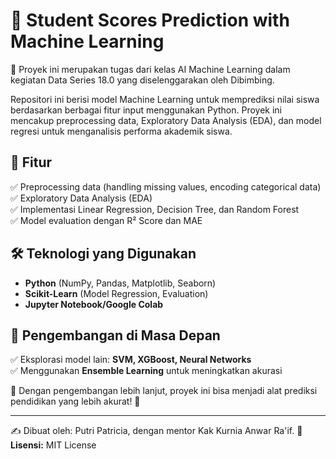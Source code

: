# 🎯 Student Scores Prediction with Machine Learning  
  
📌  Proyek ini merupakan tugas dari kelas AI Machine Learning dalam kegiatan Data Series 18.0 yang diselenggarakan oleh Dibimbing.

Repositori ini berisi model Machine Learning untuk memprediksi nilai siswa berdasarkan berbagai fitur input menggunakan Python. Proyek ini mencakup preprocessing data, Exploratory Data Analysis (EDA), dan model regresi untuk menganalisis performa akademik siswa.

## 🚀 Fitur  
✅ Preprocessing data (handling missing values, encoding categorical data)  
✅ Exploratory Data Analysis (EDA)  
✅ Implementasi Linear Regression, Decision Tree, dan Random Forest  
✅ Model evaluation dengan R² Score dan MAE  

## 🛠 Teknologi yang Digunakan  
- **Python** (NumPy, Pandas, Matplotlib, Seaborn)  
- **Scikit-Learn** (Model Regression, Evaluation)  
- **Jupyter Notebook/Google Colab**  

## 🔧 Pengembangan di Masa Depan  
✅ Eksplorasi model lain: **SVM, XGBoost, Neural Networks**  
✅ Menggunakan **Ensemble Learning** untuk meningkatkan akurasi  

📌 Dengan pengembangan lebih lanjut, proyek ini bisa menjadi alat prediksi pendidikan yang lebih akurat! 🚀  

---
✍ Dibuat oleh: Putri Patricia, dengan mentor Kak Kurnia Anwar Ra'if.
📜 **Lisensi:** MIT License  

